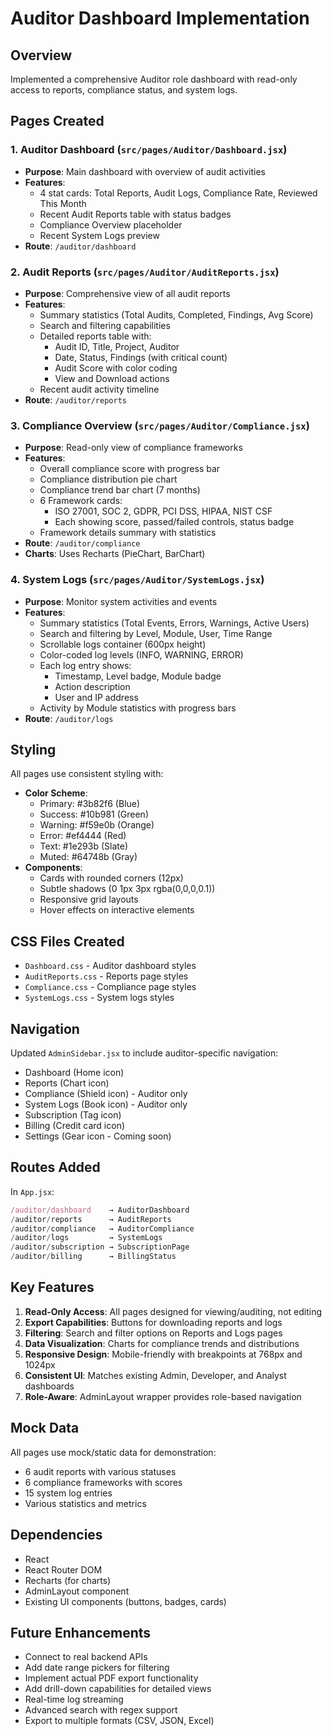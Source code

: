 # Auditor Dashboard Implementation

## Overview
Implemented a comprehensive Auditor role dashboard with read-only access to reports, compliance status, and system logs.

## Pages Created

### 1. Auditor Dashboard (`src/pages/Auditor/Dashboard.jsx`)
- **Purpose**: Main dashboard with overview of audit activities
- **Features**:
  - 4 stat cards: Total Reports, Audit Logs, Compliance Rate, Reviewed This Month
  - Recent Audit Reports table with status badges
  - Compliance Overview placeholder
  - Recent System Logs preview
- **Route**: `/auditor/dashboard`

### 2. Audit Reports (`src/pages/Auditor/AuditReports.jsx`)
- **Purpose**: Comprehensive view of all audit reports
- **Features**:
  - Summary statistics (Total Audits, Completed, Findings, Avg Score)
  - Search and filtering capabilities
  - Detailed reports table with:
    - Audit ID, Title, Project, Auditor
    - Date, Status, Findings (with critical count)
    - Audit Score with color coding
    - View and Download actions
  - Recent audit activity timeline
- **Route**: `/auditor/reports`

### 3. Compliance Overview (`src/pages/Auditor/Compliance.jsx`)
- **Purpose**: Read-only view of compliance frameworks
- **Features**:
  - Overall compliance score with progress bar
  - Compliance distribution pie chart
  - Compliance trend bar chart (7 months)
  - 6 Framework cards:
    - ISO 27001, SOC 2, GDPR, PCI DSS, HIPAA, NIST CSF
    - Each showing score, passed/failed controls, status badge
  - Framework details summary with statistics
- **Route**: `/auditor/compliance`
- **Charts**: Uses Recharts (PieChart, BarChart)

### 4. System Logs (`src/pages/Auditor/SystemLogs.jsx`)
- **Purpose**: Monitor system activities and events
- **Features**:
  - Summary statistics (Total Events, Errors, Warnings, Active Users)
  - Search and filtering by Level, Module, User, Time Range
  - Scrollable logs container (600px height)
  - Color-coded log levels (INFO, WARNING, ERROR)
  - Each log entry shows:
    - Timestamp, Level badge, Module badge
    - Action description
    - User and IP address
  - Activity by Module statistics with progress bars
- **Route**: `/auditor/logs`

## Styling

All pages use consistent styling with:
- **Color Scheme**: 
  - Primary: #3b82f6 (Blue)
  - Success: #10b981 (Green)
  - Warning: #f59e0b (Orange)
  - Error: #ef4444 (Red)
  - Text: #1e293b (Slate)
  - Muted: #64748b (Gray)
- **Components**:
  - Cards with rounded corners (12px)
  - Subtle shadows (0 1px 3px rgba(0,0,0,0.1))
  - Responsive grid layouts
  - Hover effects on interactive elements

## CSS Files Created
- `Dashboard.css` - Auditor dashboard styles
- `AuditReports.css` - Reports page styles
- `Compliance.css` - Compliance page styles
- `SystemLogs.css` - System logs styles

## Navigation

Updated `AdminSidebar.jsx` to include auditor-specific navigation:
- Dashboard (Home icon)
- Reports (Chart icon)
- Compliance (Shield icon) - Auditor only
- System Logs (Book icon) - Auditor only
- Subscription (Tag icon)
- Billing (Credit card icon)
- Settings (Gear icon - Coming soon)

## Routes Added

In `App.jsx`:
```jsx
/auditor/dashboard    → AuditorDashboard
/auditor/reports      → AuditReports
/auditor/compliance   → AuditorCompliance
/auditor/logs         → SystemLogs
/auditor/subscription → SubscriptionPage
/auditor/billing      → BillingStatus
```

## Key Features

1. **Read-Only Access**: All pages designed for viewing/auditing, not editing
2. **Export Capabilities**: Buttons for downloading reports and logs
3. **Filtering**: Search and filter options on Reports and Logs pages
4. **Data Visualization**: Charts for compliance trends and distributions
5. **Responsive Design**: Mobile-friendly with breakpoints at 768px and 1024px
6. **Consistent UI**: Matches existing Admin, Developer, and Analyst dashboards
7. **Role-Aware**: AdminLayout wrapper provides role-based navigation

## Mock Data

All pages use mock/static data for demonstration:
- 6 audit reports with various statuses
- 6 compliance frameworks with scores
- 15 system log entries
- Various statistics and metrics

## Dependencies

- React
- React Router DOM
- Recharts (for charts)
- AdminLayout component
- Existing UI components (buttons, badges, cards)

## Future Enhancements

- Connect to real backend APIs
- Add date range pickers for filtering
- Implement actual PDF export functionality
- Add drill-down capabilities for detailed views
- Real-time log streaming
- Advanced search with regex support
- Export to multiple formats (CSV, JSON, Excel)

